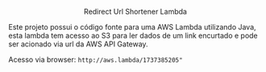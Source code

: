 <p align="center">Redirect Url Shortener Lambda</p>

Este projeto possui o código fonte para uma AWS Lambda utilizando Java, esta lambda tem acesso ao S3 para ler
dados de um link encurtado e pode ser acionado via url da AWS API Gateway.

Acesso via browser: `http://aws.lambda/1737385205"`
